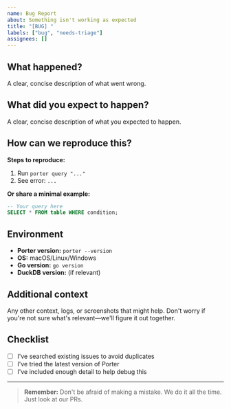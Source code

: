 ```yaml
---
name: Bug Report
about: Something isn't working as expected
title: "[BUG] "
labels: ["bug", "needs-triage"]
assignees: []
---
```


## What happened?

A clear, concise description of what went wrong.

## What did you expect to happen?

A clear, concise description of what you expected to happen.

## How can we reproduce this?

**Steps to reproduce:**

1. Run `porter query "..."` 
2. See error: `...`

**Or share a minimal example:**

```sql
-- Your query here
SELECT * FROM table WHERE condition;
```

## Environment

- **Porter version:** `porter --version`
- **OS:** macOS/Linux/Windows
- **Go version:** `go version`
- **DuckDB version:** (if relevant)

## Additional context

Any other context, logs, or screenshots that might help. Don't worry if you're not sure what's relevant—we'll figure it out together.

## Checklist

- [ ] I've searched existing issues to avoid duplicates
- [ ] I've tried the latest version of Porter
- [ ] I've included enough detail to help debug this

---

> **Remember:** Don't be afraid of making a mistake. We do it all the time. Just look at our PRs. 